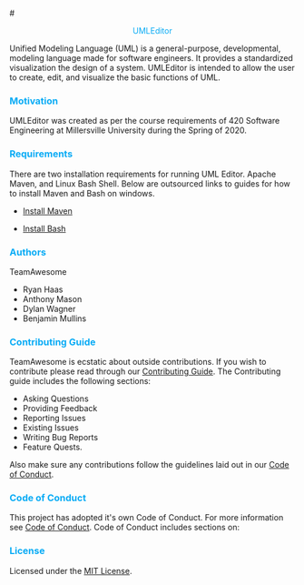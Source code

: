 #<div align="center"> <span style="color:#07ABF5"> UMLEditor </span> </div> 

Unified Modeling Language (UML) is a general-purpose, developmental, modeling language made for software engineers. It provides a standardized visualization the design of a system. UMLEditor is intended to allow the user to create, edit, and visualize the basic functions of UML.


### <span style="color:#07ABF5"> Motivation </span>
UMLEditor was created as per the course requirements of 420 Software Engineering at Millersville University during the Spring of 2020. 


### <span style="color:#07ABF5"> Requirements </span> 
There are two installation requirements for running UML Editor. Apache Maven, and Linux Bash Shell. Below are outsourced links to guides for how to install Maven and Bash on windows.   
 
* [Install Maven](https://mkyong.com/maven/how-to-install-maven-in-windows/)  

* [Install Bash](https://itsfoss.com/install-bash-on-windows/)  	


### <span style="color:#07ABF5"> Authors </span>
TeamAwesome
- Ryan Haas
- Anthony Mason
- Dylan Wagner
- Benjamin Mullins

### <span style="color:#07ABF5"> Contributing Guide </span>
TeamAwesome is ecstatic about outside contributions. If you wish to contribute please read through our [Contributing Guide](https://github.com/mucsci-students/2020sp-420-TeamAwesome/blob/develop/CONTRIBUTING.md). The Contributing guide includes the following
 sections: 
 * Asking Questions 
 * Providing Feedback 
 * Reporting Issues 
 * Existing Issues 
 * Writing Bug Reports
 * Feature Quests. 

Also make sure any contributions follow the guidelines laid out in our [Code of Conduct](https://github.com/mucsci-students/2020sp-420-TeamAwesome/blob/develop/CODE_OF_CONDUCT.md).

### <span style="color:#07ABF5"> Code of Conduct </span>
This project has adopted it's own Code of Conduct. For more information see [Code of Conduct](https://github.com/mucsci-students/2020sp-420-TeamAwesome/blob/develop/CODE_OF_CONDUCT.md). Code of Conduct includes sections on:

 

### <span style="color:#07ABF5"> License </span>
Licensed under the [MIT License](https://github.com/mucsci-students/2020sp-420-TeamAwesome/blob/develop/LICENSE).